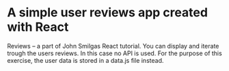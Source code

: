 # A simple user reviews app created with React
Reviews – a part of John Smilgas React tutorial.
You can display and iterate trough the users reviews.
In this case no API is used. 
For the purpose of this exercise, the user data is stored in a data.js file instead.




